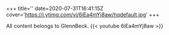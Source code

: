 +++
title=''
date=2020-07-31T16:41:15Z
cover='https://i.ytimg.com/vi/6iEa4mYj8aw/hqdefault.jpg'
+++

All content belongs to GlennBeck.
{{< youtube 6iEa4mYj8aw >}}
